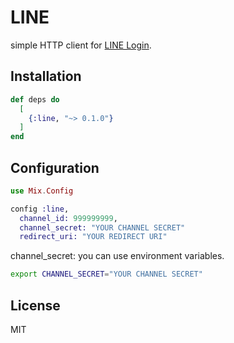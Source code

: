 # LINE
simple HTTP client for [LINE Login](https://developers.line.me/ja/docs/line-login/overview/).

## Installation
```elixir
def deps do
  [
    {:line, "~> 0.1.0"}
  ]
end
```

## Configuration
```elixir
use Mix.Config

config :line,
  channel_id: 999999999,
  channel_secret: "YOUR CHANNEL SECRET"
  redirect_uri: "YOUR REDIRECT URI"
```

channel_secret: you can use environment variables.

```bash
export CHANNEL_SECRET="YOUR CHANNEL SECRET"
```

## License
MIT